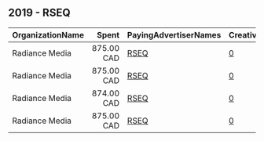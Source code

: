 ## 2019 - RSEQ 
|OrganizationName|Spent|PayingAdvertiserNames|CreativeUrls|Impressions|Genders|AgeBrackets|CountryCodes|BillingAddresses|CandidateBallotInformation|
|:---|---:|:---|:---|---:|:---|:---|:---|:---|:---|
|Radiance Media|875.00 CAD|[RSEQ](2019/RSEQ.md)|[0](https://www.snap.com/political-ads/asset/4c630a34cdac2856d1330ea8d3e3d0eeb3d5aa7671133e6126dd600116f35a57?mediaType=mp4)|441,361||16-|canada|"1360 Ropery, Suite 101,Montreal,H3K2X3,CA"||
|Radiance Media|875.00 CAD|[RSEQ](2019/RSEQ.md)|[0](https://www.snap.com/political-ads/asset/97ea4193e8c94918246f7b24c88843ae3896f6064feb8070853a97e391b49776?mediaType=mp4)|424,824||16-|canada|"1360 Ropery, Suite 101,Montreal,H3K2X3,CA"||
|Radiance Media|874.00 CAD|[RSEQ](2019/RSEQ.md)|[0](https://www.snap.com/political-ads/asset/a5f368a32e25ae59a7ccf8f78fc76678f03c15e11876c9b61a910c72dc223dbc?mediaType=mp4)|460,992||16-|canada|"1360 Ropery, Suite 101,Montreal,H3K2X3,CA"||
|Radiance Media|875.00 CAD|[RSEQ](2019/RSEQ.md)|[0](https://www.snap.com/political-ads/asset/4a75d1853ef0025e228d58c58ae5b35092b549cbacc316d83de08fa66ccd32c9?mediaType=mp4)|445,044||16-|canada|"1360 Ropery, Suite 101,Montreal,H3K2X3,CA"||
